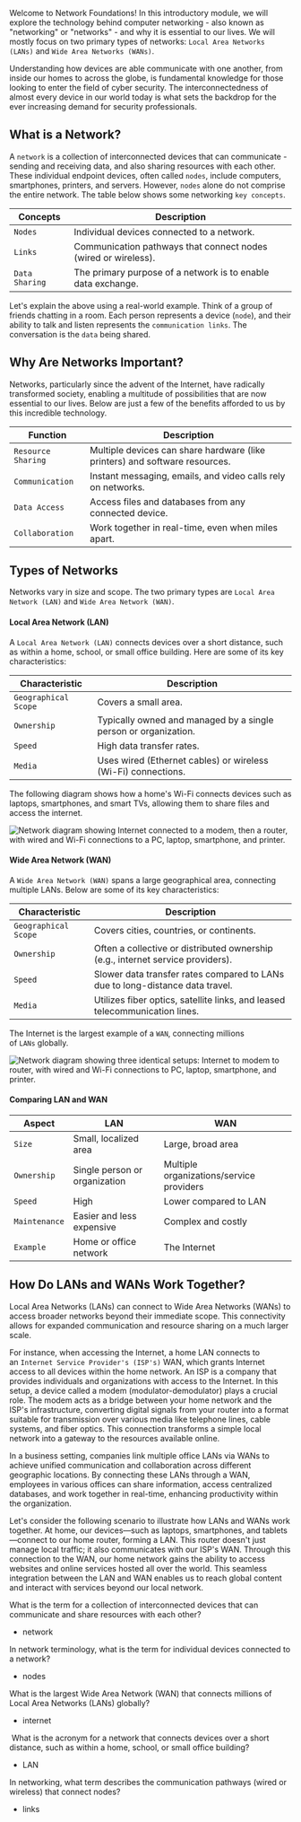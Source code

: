 Welcome to Network Foundations! In this introductory module, we will explore the technology behind computer networking - also known as "networking" or "networks" - and why it is essential to our lives. We will mostly focus on two primary types of networks: `Local Area Networks (LANs)` and `Wide Area Networks (WANs)`.

Understanding how devices are able communicate with one another, from inside our homes to across the globe, is fundamental knowledge for those looking to enter the field of cyber security. The interconnectedness of almost every device in our world today is what sets the backdrop for the ever increasing demand for security professionals.

## What is a Network?

A `network` is a collection of interconnected devices that can communicate - sending and receiving data, and also sharing resources with each other. These individual endpoint devices, often called `nodes`, include computers, smartphones, printers, and servers. However, `nodes` alone do not comprise the entire network. The table below shows some networking `key concepts`.

|**Concepts**|**Description**|
|---|---|
|`Nodes`|Individual devices connected to a network.|
|`Links`|Communication pathways that connect nodes (wired or wireless).|
|`Data Sharing`|The primary purpose of a network is to enable data exchange.|

Let's explain the above using a real-world example. Think of a group of friends chatting in a room. Each person represents a device (`node`), and their ability to talk and listen represents the `communication links`. The conversation is the `data` being shared.

## Why Are Networks Important?

Networks, particularly since the advent of the Internet, have radically transformed society, enabling a multitude of possibilities that are now essential to our lives. Below are just a few of the benefits afforded to us by this incredible technology.

|**Function**|**Description**|
|---|---|
|`Resource Sharing`|Multiple devices can share hardware (like printers) and software resources.|
|`Communication`|Instant messaging, emails, and video calls rely on networks.|
|`Data Access`|Access files and databases from any connected device.|
|`Collaboration`|Work together in real-time, even when miles apart.|

## Types of Networks

Networks vary in size and scope. The two primary types are `Local Area Network (LAN)` and `Wide Area Network (WAN)`.

#### Local Area Network (LAN)

A `Local Area Network (LAN)` connects devices over a short distance, such as within a home, school, or small office building. Here are some of its key characteristics:

|**Characteristic**|**Description**|
|---|---|
|`Geographical Scope`|Covers a small area.|
|`Ownership`|Typically owned and managed by a single person or organization.|
|`Speed`|High data transfer rates.|
|`Media`|Uses wired (Ethernet cables) or wireless (Wi-Fi) connections.|

The following diagram shows how a home's Wi-Fi connects devices such as laptops, smartphones, and smart TVs, allowing them to share files and access the internet.

![Network diagram showing Internet connected to a modem, then a router, with wired and Wi-Fi connections to a PC, laptop, smartphone, and printer.](https://academy.hackthebox.com/storage/modules/289/introduction/lan_1-1.png)

#### Wide Area Network (WAN)

A `Wide Area Network (WAN)` spans a large geographical area, connecting multiple LANs. Below are some of its key characteristics:

|**Characteristic**|**Description**|
|---|---|
|`Geographical Scope`|Covers cities, countries, or continents.|
|`Ownership`|Often a collective or distributed ownership (e.g., internet service providers).|
|`Speed`|Slower data transfer rates compared to LANs due to long-distance data travel.|
|`Media`|Utilizes fiber optics, satellite links, and leased telecommunication lines.|

The Internet is the largest example of a `WAN`, connecting millions of `LANs` globally.

![Network diagram showing three identical setups: Internet to modem to router, with wired and Wi-Fi connections to PC, laptop, smartphone, and printer.](https://academy.hackthebox.com/storage/modules/289/introduction/wan-2.png)

#### Comparing LAN and WAN

|Aspect|LAN|WAN|
|---|---|---|
|`Size`|Small, localized area|Large, broad area|
|`Ownership`|Single person or organization|Multiple organizations/service providers|
|`Speed`|High|Lower compared to LAN|
|`Maintenance`|Easier and less expensive|Complex and costly|
|`Example`|Home or office network|The Internet|

## How Do LANs and WANs Work Together?

Local Area Networks (LANs) can connect to Wide Area Networks (WANs) to access broader networks beyond their immediate scope. This connectivity allows for expanded communication and resource sharing on a much larger scale.

For instance, when accessing the Internet, a home LAN connects to an `Internet Service Provider's (ISP's)` WAN, which grants Internet access to all devices within the home network. An ISP is a company that provides individuals and organizations with access to the Internet. In this setup, a device called a modem (modulator-demodulator) plays a crucial role. The modem acts as a bridge between your home network and the ISP's infrastructure, converting digital signals from your router into a format suitable for transmission over various media like telephone lines, cable systems, and fiber optics. This connection transforms a simple local network into a gateway to the resources available online.

In a business setting, companies link multiple office LANs via WANs to achieve unified communication and collaboration across different geographic locations. By connecting these LANs through a WAN, employees in various offices can share information, access centralized databases, and work together in real-time, enhancing productivity within the organization.

Let's consider the following scenario to illustrate how LANs and WANs work together. At home, our devices—such as laptops, smartphones, and tablets—connect to our home router, forming a LAN. This router doesn't just manage local traffic; it also communicates with our ISP's WAN. Through this connection to the WAN, our home network gains the ability to access websites and online services hosted all over the world. This seamless integration between the LAN and WAN enables us to reach global content and interact with services beyond our local network.



What is the term for a collection of interconnected devices that can communicate and share resources with each other?

+ network

In network terminology, what is the term for individual devices connected to a network?

+ nodes

What is the largest Wide Area Network (WAN) that connects millions of Local Area Networks (LANs) globally?

+ internet

 What is the acronym for a network that connects devices over a short distance, such as within a home, school, or small office building?

+ LAN

In networking, what term describes the communication pathways (wired or wireless) that connect nodes?

+ links